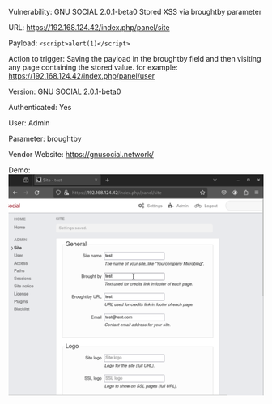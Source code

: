 Vulnerability: GNU SOCIAL 2.0.1-beta0 Stored XSS via broughtby parameter

URL: https://192.168.124.42/index.php/panel/site

Payload: ```<script>alert(1)</script>```

Action to trigger: Saving the payload in the broughtby field and then visiting any page containing the stored value. for example: https://192.168.124.42/index.php/panel/user

Version: ‎GNU SOCIAL 2.0.1-beta0

Authenticated: Yes

User: Admin

Parameter: broughtby

Vendor Website: https://gnusocial.network/


Demo:
![](https://github.com/4rdr/proofs/blob/main/gifs/GNU_SOCIAL_2.0.1-beta0_Stored_XSS_via_broughtby_parameter.gif)

